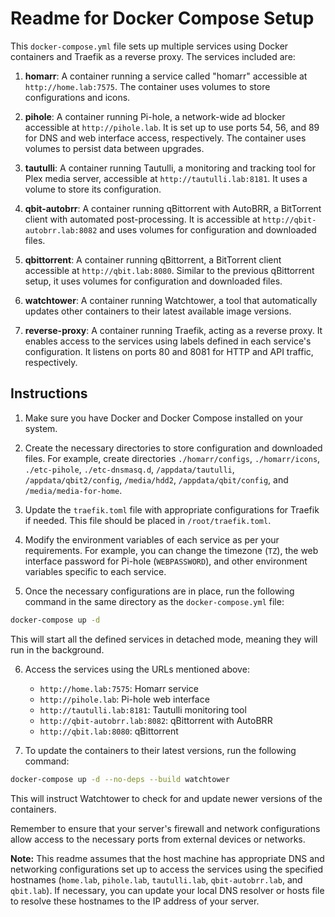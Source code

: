 # Readme for Docker Compose Setup

This `docker-compose.yml` file sets up multiple services using Docker containers and Traefik as a reverse proxy. The services included are:

1. **homarr**: A container running a service called "homarr" accessible at `http://home.lab:7575`. The container uses volumes to store configurations and icons.

2. **pihole**: A container running Pi-hole, a network-wide ad blocker accessible at `http://pihole.lab`. It is set up to use ports 54, 56, and 89 for DNS and web interface access, respectively. The container uses volumes to persist data between upgrades.

3. **tautulli**: A container running Tautulli, a monitoring and tracking tool for Plex media server, accessible at `http://tautulli.lab:8181`. It uses a volume to store its configuration.

4. **qbit-autobrr**: A container running qBittorrent with AutoBRR, a BitTorrent client with automated post-processing. It is accessible at `http://qbit-autobrr.lab:8082` and uses volumes for configuration and downloaded files.

5. **qbittorrent**: A container running qBittorrent, a BitTorrent client accessible at `http://qbit.lab:8080`. Similar to the previous qBittorrent setup, it uses volumes for configuration and downloaded files.

6. **watchtower**: A container running Watchtower, a tool that automatically updates other containers to their latest available image versions.

7. **reverse-proxy**: A container running Traefik, acting as a reverse proxy. It enables access to the services using labels defined in each service's configuration. It listens on ports 80 and 8081 for HTTP and API traffic, respectively.

## Instructions

1. Make sure you have Docker and Docker Compose installed on your system.

2. Create the necessary directories to store configuration and downloaded files. For example, create directories `./homarr/configs`, `./homarr/icons`, `./etc-pihole`, `./etc-dnsmasq.d`, `/appdata/tautulli`, `/appdata/qbit2/config`, `/media/hdd2`, `/appdata/qbit/config`, and `/media/media-for-home`.

3. Update the `traefik.toml` file with appropriate configurations for Traefik if needed. This file should be placed in `/root/traefik.toml`.

4. Modify the environment variables of each service as per your requirements. For example, you can change the timezone (`TZ`), the web interface password for Pi-hole (`WEBPASSWORD`), and other environment variables specific to each service.

5. Once the necessary configurations are in place, run the following command in the same directory as the `docker-compose.yml` file:

```bash
docker-compose up -d
```

This will start all the defined services in detached mode, meaning they will run in the background.

6. Access the services using the URLs mentioned above:

   - `http://home.lab:7575`: Homarr service
   - `http://pihole.lab`: Pi-hole web interface
   - `http://tautulli.lab:8181`: Tautulli monitoring tool
   - `http://qbit-autobrr.lab:8082`: qBittorrent with AutoBRR
   - `http://qbit.lab:8080`: qBittorrent

7. To update the containers to their latest versions, run the following command:

```bash
docker-compose up -d --no-deps --build watchtower
```

This will instruct Watchtower to check for and update newer versions of the containers.

Remember to ensure that your server's firewall and network configurations allow access to the necessary ports from external devices or networks.

**Note:** This readme assumes that the host machine has appropriate DNS and networking configurations set up to access the services using the specified hostnames (`home.lab`, `pihole.lab`, `tautulli.lab`, `qbit-autobrr.lab`, and `qbit.lab`). If necessary, you can update your local DNS resolver or hosts file to resolve these hostnames to the IP address of your server.
